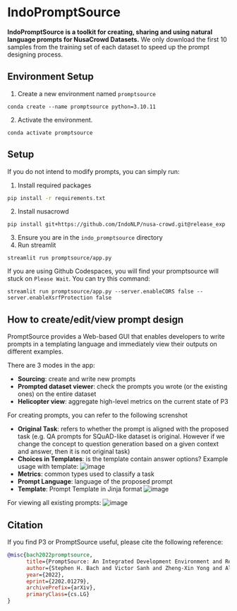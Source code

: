 # IndoPromptSource
**IndoPromptSource is a toolkit for creating, sharing and using natural language prompts for NusaCrowd Datasets.**
We only download the first 10 samples from the training set of each dataset to speed up the prompt designing process.

## Environment Setup
1. Create a new environment named `promptsource`
```
conda create --name promptsource python=3.10.11
```
2. Activate the environment.
```
conda activate promptsource
```

## Setup
If you do not intend to modify prompts, you can simply run:
1. Install required packages
```bash
pip install -r requirements.txt
```
2. Install nusacrowd
```
pip install git+https://github.com/IndoNLP/nusa-crowd.git@release_exp
```
3. Ensure you are in the `indo_promptsource` directory
4. Run streamlit
```
streamlit run promptsource/app.py
```
If you are using Github Codespaces, you will find your promptsource will stuck on `Please Wait`. You can try this command:
```
streamlit run promptsource/app.py --server.enableCORS false --server.enableXsrfProtection false
```

## How to create/edit/view prompt design
PromptSource provides a Web-based GUI that enables developers to write prompts in a templating language and immediately view their outputs on different examples.

There are 3 modes in the app:
- **Sourcing**: create and write new prompts
- **Prompted dataset viewer**: check the prompts you wrote (or the existing ones) on the entire dataset
- **Helicopter view**: aggregate high-level metrics on the current state of P3

For creating prompts, you can refer to the following screnshot
- **Original Task**: refers to whether the prompt is aligned with the proposed task (e.g. QA prompts for SQuAD-like dataset is original. However if we change the concept to question generation based on a given context and answer, then it is not original task)
- **Choices in Templates**: is the template contain answer options? Example usage with template:
![image](https://user-images.githubusercontent.com/68817249/229166140-0cfc0d0c-a85d-4828-9df1-e24bea962ea0.png)
- **Metrics**: common types used to classify a task
- **Prompt Language**: language of the proposed prompt
- **Template**: Prompt Template in Jinja format
![image](https://user-images.githubusercontent.com/68817249/229163860-054c5fa5-5975-494c-8b69-c11bb495b52a.png)

For viewing all existing prompts:
![image](https://user-images.githubusercontent.com/68817249/229165079-1c11ca80-644d-438d-b621-c5414418175d.png)

## Citation
If you find P3 or PromptSource useful, please cite the following reference:
```bibtex
@misc{bach2022promptsource,
      title={PromptSource: An Integrated Development Environment and Repository for Natural Language Prompts},
      author={Stephen H. Bach and Victor Sanh and Zheng-Xin Yong and Albert Webson and Colin Raffel and Nihal V. Nayak and Abheesht Sharma and Taewoon Kim and M Saiful Bari and Thibault Fevry and Zaid Alyafeai and Manan Dey and Andrea Santilli and Zhiqing Sun and Srulik Ben-David and Canwen Xu and Gunjan Chhablani and Han Wang and Jason Alan Fries and Maged S. Al-shaibani and Shanya Sharma and Urmish Thakker and Khalid Almubarak and Xiangru Tang and Xiangru Tang and Mike Tian-Jian Jiang and Alexander M. Rush},
      year={2022},
      eprint={2202.01279},
      archivePrefix={arXiv},
      primaryClass={cs.LG}
}
```
